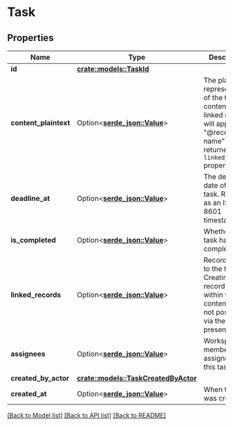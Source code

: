 # Task

## Properties

Name | Type | Description | Notes
------------ | ------------- | ------------- | -------------
**id** | [**crate::models::TaskId**](task_id.md) |  | 
**content_plaintext** | Option<[**serde_json::Value**](.md)> | The plaintext representation of the task content. Inline linked records will appear as \"@record name\" and are returned in the `linked_records` property. | 
**deadline_at** | Option<[**serde_json::Value**](.md)> | The deadline date of the task. Returned as an ISO 8601 timestamp. | 
**is_completed** | Option<[**serde_json::Value**](.md)> | Whether the task has been completed. | 
**linked_records** | Option<[**serde_json::Value**](.md)> | Records linked to the task. Creating record links within task content text is not possible via the API at present. | 
**assignees** | Option<[**serde_json::Value**](.md)> | Workspace members assigned to this task. | 
**created_by_actor** | [**crate::models::TaskCreatedByActor**](task_created_by_actor.md) |  | 
**created_at** | Option<[**serde_json::Value**](.md)> | When the task was created. | 

[[Back to Model list]](../README.md#documentation-for-models) [[Back to API list]](../README.md#documentation-for-api-endpoints) [[Back to README]](../README.md)


